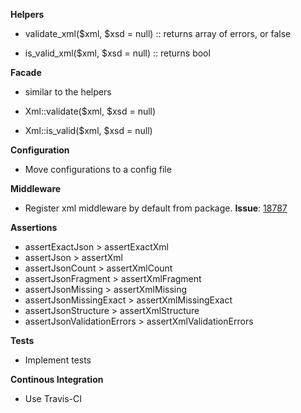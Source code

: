 **Helpers**

- validate_xml($xml, $xsd = null) :: returns array of errors, or false

- is_valid_xml($xml, $xsd = null) :: returns bool

**Facade**

* similar to the helpers

- Xml::validate($xml, $xsd = null)

- Xml::is_valid($xml, $xsd = null)

**Configuration**

- Move configurations to a config file

**Middleware**

- Register xml middleware by default from package. **Issue**: [18787](https://github.com/laravel/framework/issues/18787)

**Assertions**

- assertExactJson > assertExactXml
- assertJson > assertXml
- assertJsonCount > assertXmlCount
- assertJsonFragment > assertXmlFragment
- assertJsonMissing > assertXmlMissing
- assertJsonMissingExact > assertXmlMissingExact
- assertJsonStructure > assertXmlStructure
- assertJsonValidationErrors > assertXmlValidationErrors

**Tests**

- Implement tests

**Continous Integration**

- Use Travis-CI